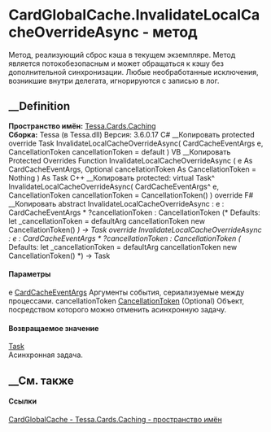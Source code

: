 # CardGlobalCache.InvalidateLocalCacheOverrideAsync - метод
Метод, реализующий сброс кэша в текущем экземпляре. Метод является
потокобезопасным и может обращаться к кэшу без дополнительной синхронизации.
Любые необработанные исключения, возникшие внутри делегата, игнорируются с
записью в лог.
## __Definition
 **Пространство имён:** [Tessa.Cards.Caching](N_Tessa_Cards_Caching.htm)  
 **Сборка:** Tessa (в Tessa.dll) Версия: 3.6.0.17
C# __Копировать
     protected override Task InvalidateLocalCacheOverrideAsync(
    	CardCacheEventArgs e,
    	CancellationToken cancellationToken = default
    )
VB __Копировать
     Protected Overrides Function InvalidateLocalCacheOverrideAsync ( 
    	e As CardCacheEventArgs,
    	Optional cancellationToken As CancellationToken = Nothing
    ) As Task
C++ __Копировать
     protected:
    virtual Task^ InvalidateLocalCacheOverrideAsync(
    	CardCacheEventArgs^ e, 
    	CancellationToken cancellationToken = CancellationToken()
    ) override
F# __Копировать
     abstract InvalidateLocalCacheOverrideAsync : 
            e : CardCacheEventArgs * 
            ?cancellationToken : CancellationToken 
    (* Defaults:
            let _cancellationToken = defaultArg cancellationToken new CancellationToken()
    *)
    -> Task 
    override InvalidateLocalCacheOverrideAsync : 
            e : CardCacheEventArgs * 
            ?cancellationToken : CancellationToken 
    (* Defaults:
            let _cancellationToken = defaultArg cancellationToken new CancellationToken()
    *)
    -> Task 
#### Параметры
e [CardCacheEventArgs](T_Tessa_Cards_Caching_CardCacheEventArgs.htm)
    Аргументы события, сериализуемые между процессами.
cancellationToken
[CancellationToken](https://learn.microsoft.com/dotnet/api/system.threading.cancellationtoken)
(Optional)
    Объект, посредством которого можно отменить асинхронную задачу.
#### Возвращаемое значение
[Task](https://learn.microsoft.com/dotnet/api/system.threading.tasks.task)  
Асинхронная задача.
##  __См. также
#### Ссылки
[CardGlobalCache - ](T_Tessa_Cards_Caching_CardGlobalCache.htm)
[Tessa.Cards.Caching - пространство имён](N_Tessa_Cards_Caching.htm)

